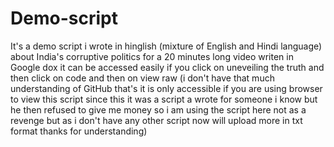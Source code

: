 # Demo-script
It's a demo script i wrote in hinglish (mixture of English and Hindi language) about India's corruptive politics for a 20 minutes long video 
writen in Google dox it can be accessed easily if you click on uneveiling the truth and then click on code and then on view raw (i don't have that much understanding of GitHub that's it is only accessible if you are using browser to view this script since this it was a script a wrote for someone i know but he then refused to give me money so i am using the script here not as a revenge but as i don't have any other script now will upload more in txt format thanks for understanding)
